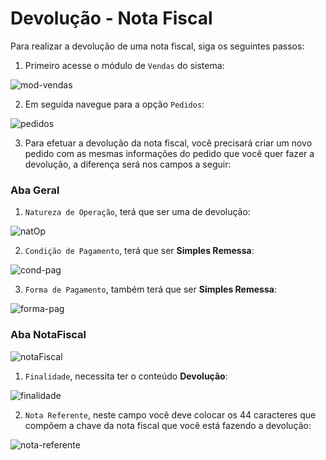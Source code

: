 # Devolução - Nota Fiscal

Para realizar a devolução de uma nota fiscal, siga os seguintes passos:

1. Primeiro acesse o módulo de ```Vendas``` do sistema:

![mod-vendas](https://raw.githubusercontent.com/netforcews/docs-erp/master/vendas/imgs/mod-vendas.png)

2. Em seguida navegue para a opção ```Pedidos```:

![pedidos](https://raw.githubusercontent.com/netforcews/docs-erp/master/vendas/imgs/pedidos.png)

3. Para efetuar a devolução da nota fiscal, você precisará criar um novo pedido com as mesmas informações do pedido que você quer fazer a devolução, a diferença será nos campos a seguir:

  ### Aba Geral
  1. ```Natureza de Operação```, terá que ser uma de devolução:
  
  ![natOp](https://raw.githubusercontent.com/netforcews/docs-erp/master/vendas/imgs/natOp.png)
  
  2. ```Condição de Pagamento```, terá que ser **Simples Remessa**:
  
  ![cond-pag](https://raw.githubusercontent.com/netforcews/docs-erp/master/vendas/imgs/cond-pag.png)
  
  3. ```Forma de Pagamento```, também terá que ser **Simples Remessa**:
  
  ![forma-pag](https://raw.githubusercontent.com/netforcews/docs-erp/master/vendas/imgs/forma-pag.png)
  
  ### Aba NotaFiscal
  ![notaFiscal](https://raw.githubusercontent.com/netforcews/docs-erp/master/vendas/imgs/notaFiscal.png)
  
  1. ```Finalidade```, necessita ter o conteúdo **Devolução**:
  
  ![finalidade](https://raw.githubusercontent.com/netforcews/docs-erp/master/vendas/imgs/finalidade.png)
  
  2. ```Nota Referente```, neste campo você deve colocar os 44 caracteres que compõem a chave da nota fiscal que você está fazendo a 
  devolução:
  
  ![nota-referente](https://raw.githubusercontent.com/netforcews/docs-erp/master/vendas/imgs/nota-referente.png)
  



